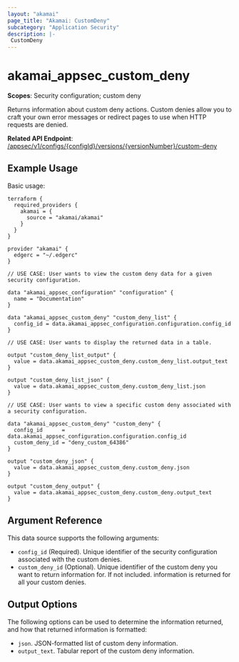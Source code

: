 ```yaml
---
layout: "akamai"
page_title: "Akamai: CustomDeny"
subcategory: "Application Security"
description: |-
 CustomDeny
---
```



# akamai_appsec_custom_deny

**Scopes**: Security configuration; custom deny

Returns information about custom deny actions. Custom denies allow you to craft your own error messages or redirect pages to use when HTTP requests are denied.

**Related API Endpoint**: [/appsec/v1/configs/{configId}/versions/{versionNumber}/custom-deny](https://techdocs.akamai.com/application-security/reference/get-custom-deny-actions)

## Example Usage

Basic usage:

```
terraform {
  required_providers {
    akamai = {
      source = "akamai/akamai"
    }
  }
}

provider "akamai" {
  edgerc = "~/.edgerc"
}

// USE CASE: User wants to view the custom deny data for a given security configuration.

data "akamai_appsec_configuration" "configuration" {
  name = "Documentation"
}

data "akamai_appsec_custom_deny" "custom_deny_list" {
  config_id = data.akamai_appsec_configuration.configuration.config_id
}

// USE CASE: User wants to display the returned data in a table.

output "custom_deny_list_output" {
  value = data.akamai_appsec_custom_deny.custom_deny_list.output_text
}

output "custom_deny_list_json" {
  value = data.akamai_appsec_custom_deny.custom_deny_list.json
}

// USE CASE: User wants to view a specific custom deny associated with a security configuration.

data "akamai_appsec_custom_deny" "custom_deny" {
  config_id      = data.akamai_appsec_configuration.configuration.config_id
  custom_deny_id = "deny_custom_64386"
}

output "custom_deny_json" {
  value = data.akamai_appsec_custom_deny.custom_deny.json
}

output "custom_deny_output" {
  value = data.akamai_appsec_custom_deny.custom_deny.output_text
}
```

## Argument Reference

This data source supports the following arguments:

- `config_id` (Required). Unique identifier of the security configuration associated with the custom denies.
- `custom_deny_id` (Optional). Unique identifier of the custom deny you want to return information for. If not included. information is returned for all your custom denies.

## Output Options

The following options can be used to determine the information returned, and how that returned information is formatted:

- `json`. JSON-formatted list of custom deny information.
- `output_text`. Tabular report of the custom deny information.